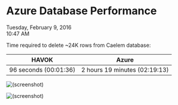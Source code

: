 # Azure Database Performance

Tuesday, February 9, 2016\
10:47 AM

Time required to delete ~24K rows from Caelem database:

| **HAVOK**             | **Azure**                     |
| --------------------- | ----------------------------- |
| 96 seconds (00:01:36) | 2 hours 19 minutes (02:19:13) |

![(screenshot)](https://assets.technologytoolbox.com/screenshots/D2/4804B411B0616250D34B9DBD1EB32774EA72BDD2.png)

![(screenshot)](https://assets.technologytoolbox.com/screenshots/17/3C161239BBDD091BAFB91DBA81B43B1E5A19A417.png)
